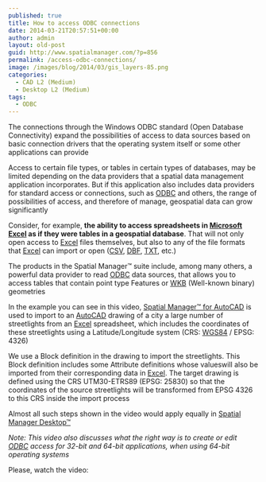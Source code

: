 ```yaml
---
published: true
title: How to access ODBC connections
date: 2014-03-21T20:57:51+00:00
author: admin
layout: old-post
guid: http://www.spatialmanager.com/?p=856
permalink: /access-odbc-connections/
image: /images/blog/2014/03/gis_layers-85.png
categories:
  - CAD L2 (Medium)
  - Desktop L2 (Medium)
tags:
  - ODBC
---
```

The connections through the Windows ODBC standard (Open Database Connectivity) expand the possibilities of access to data sources based on basic connection drivers that the operating system itself or some other applications can provide<!--more-->

Access to certain file types, or tables in certain types of databases, may be limited depending on the data providers that a spatial data management application incorporates. But if this application also includes data providers for standard access or connections, such as <a title="ODBC Wiki" href="http://en.wikipedia.org/wiki/Odbc" target="_blank" rel="nofollow">ODBC</a> and others, the range of possibilities of access, and therefore of manage, geospatial data can grow significantly

Consider, for example, **the ability to access spreadsheets in <a title="Microsoft Excel" href="http://office.microsoft.com/en-us/excel/" target="_blank" rel="nofollow">Microsoft Excel</a> as if they were tables in a geospatial database**. That will not only open access to <a title="Microsoft Excel" href="http://office.microsoft.com/en-us/excel/" target="_blank" rel="nofollow">Excel</a> files themselves, but also to any of the file formats that <a title="Microsoft Excel" href="http://office.microsoft.com/en-us/excel/" target="_blank" rel="nofollow">Excel</a> can import or open (<a title="CSV WIki" href="http://en.wikipedia.org/wiki/Comma-separated_values" target="_blank" rel="nofollow">CSV</a>, <a title="DBF Wiki" href="http://en.wikipedia.org/wiki/Dbf#File_formats" target="_blank" rel="nofollow">DBF</a>, <a title="TXT Wiki" href="http://en.wikipedia.org/wiki/Text_file" target="_blank" rel="nofollow">TXT</a>, etc.)

The products in the Spatial Manager™ suite include, among many others, a powerful data provider to read <a title="ODBC Wiki" href="http://en.wikipedia.org/wiki/" target="_blank" rel="nofollow">ODBC</a> data sources, that allows you to access tables that contain point type Features or <a title="WKB Wiki" href="http://en.wikipedia.org/wiki/Well-known_binary" target="_blank" rel="nofollow">WKB</a> (Well-known binary) geometries

In the example you can see in this video, <a title="Spatial Manager™ for AutoCAD - Page" href="http://www.spatialmanager.com/spm-forautocad/" target="_blank" rel="nofollow">Spatial Manager™ for AutoCAD</a> is used to import to an <a title="Autodesk" href="http://www.autodesk.com/" target="_blank" rel="nofollow">AutoCAD</a> drawing of a city a large number of streetlights from an <a title="Microsoft Excel" href="http://office.microsoft.com/en-us/excel/" target="_blank" rel="nofollow">Excel</a> spreadsheet, which includes the coordinates of these streetlights using a Latitude/Longitude system (CRS: <a title="WGS84 Wiki" href="http://en.wikipedia.org/wiki/WGS84" target="_blank" rel="nofollow">WGS84</a> / EPSG: 4326)

We use a Block definition in the drawing to import the streetlights. This Block definition includes some Attribute definitions whose values ​​will also be imported from their corresponding data in <a title="Microsoft Excel" href="http://office.microsoft.com/en-us/excel/" target="_blank" rel="nofollow">Excel</a>. The target drawing is defined using the CRS UTM30-ETRS89 (EPSG: 25830) so that the coordinates of the source streetlights will be transformed from EPSG 4326 to this CRS inside the import process

Almost all such steps shown in the video would apply equally in <a title="Spatial Manager Desktop™ - Page" href="http://www.spatialmanager.com/spm-desktop/" target="_blank" rel="nofollow">Spatial Manager Desktop™</a>

_Note: This video also discusses what the right way is to create or edit <a title="ODBC Wiki" href="http://en.wikipedia.org/wiki/Odbc" target="_blank" rel="nofollow">ODBC</a> access for 32-bit and 64-bit applications, when using 64-bit operating systems_

Please, watch the video: